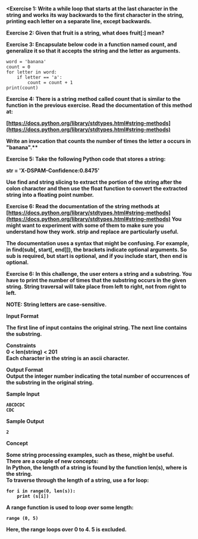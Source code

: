 <b><Exercise 1: Write a while loop that starts at the last character in the string and works its way backwards to the first character in the string, printing each letter on a separate line, except backwards.</b>

<b>Exercise 2: Given that fruit is a string, what does fruit[:] mean? </b>

<b>Exercise 3: Encapsulate below code in a function named count, and generalize it so that it accepts the string and the letter as arguments.</b>

    word = 'banana'
    count = 0
    for letter in word:
        if letter == 'a':
            count = count + 1
    print(count)

<b>Exercise 4: There is a string method called count that is similar to the function in the previous exercise. Read the documentation of this method at:

[https://docs.python.org/library/stdtypes.html#string-methods](https://docs.python.org/library/stdtypes.html#string-methods)

Write an invocation that counts the number of times the letter a occurs in "banana".**</b>

<b>Exercise 5: Take the following Python code that stores a string:

str = 'X-DSPAM-Confidence:0.8475'

Use find and string slicing to extract the portion of the string after the colon character and then use the float function to convert the extracted string into a floating point number.</b>

<b>Exercise 6: Read the documentation of the string methods at [https://docs.python.org/library/stdtypes.html#string-methods](https://docs.python.org/library/stdtypes.html#string-methods) You might want to experiment with some of them to make sure you understand how they work. strip and replace are particularly useful.

The documentation uses a syntax that might be confusing. For example, in find(sub[, start[, end]]), the brackets indicate optional arguments. So sub is required, but start is optional, and if you include start, then end is optional.

<b>Exercise 6: In this challenge, the user enters a string and a substring. You have to print the number of times that the substring occurs in the given string. String traversal will take place from left to right, not from right to left.</b><br>

<b>NOTE:</b> String letters are case-sensitive.<br>

<b>Input Format</b><br>

The first line of input contains the original string. The next line contains the substring.<br>

<b>Constraints</b><br>
0 < len(string) < 201<br> 
Each character in the string is an ascii character.<br>

<b>Output Format</b><br>
Output the integer number indicating the total number of occurrences of the substring in the original string.<br>

<b>Sample Input</b>

    ABCDCDC
    CDC

<b>Sample Output</b>

    2

<b>Concept</b>

Some string processing examples, such as these, might be useful. <br>
There are a couple of new concepts: <br>
In Python, the length of a string is found by the function len(s), where  is the string. <br>
To traverse through the length of a string, use a for loop:

    for i in range(0, len(s)):
        print (s[i])

A range function is used to loop over some length:

    range (0, 5)

Here, the range loops over 0 to 4. 5 is excluded.


